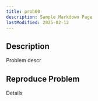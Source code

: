 ```yaml
---
title: prob00
description: Sample Markdown Page
lastModified: 2025-02-12
---
```



## Description

Problem descr

## Reproduce Problem

Details
